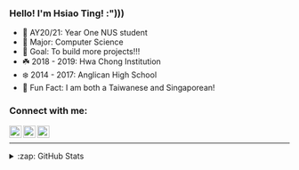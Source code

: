 ### Hello! I'm Hsiao Ting! :")))

- 🌺 AY20/21: Year One NUS student
- 🌸 Major: Computer Science
- 🌼 Goal: To build more projects!!!
- ☘️ 2018 - 2019: Hwa Chong Institution
- ❄️ 2014 - 2017: Anglican High School
- 🧬 Fun Fact: I am both a Taiwanese and Singaporean!

### Connect with me:

[<img align="left" alt="Hsiao Ting | Instagram" width="22px" src="https://cdn.jsdelivr.net/npm/simple-icons@v3/icons/instagram.svg" />][instagram]
[<img align="left" alt="Hsiao Ting | YouTube" width="22px" src="https://cdn.jsdelivr.net/npm/simple-icons@v3/icons/youtube.svg" />][youtube]
[<img align="left" alt="Hsiao Ting | LinkedIn" width="22px" src="https://cdn.jsdelivr.net/npm/simple-icons@v3/icons/linkedin.svg" />][linkedin]

<br />

---

<details>
  <summary>:zap: GitHub Stats</summary>

  <img align="left" alt="Hsiao Ting's GitHub Stats" src="https://github-readme-stats.hsiaotingluv.vercel.app/api?username=hsiaotingluv&show_icons=true&hide_border=true" />

</details>


[instagram]: https://www.instagram.com/hsiaotingluv/
[youtube]: https://www.youtube.com/channel/UCzd1ZCKPI0jgbaMvGFfGiug
[linkedin]: https://www.linkedin.com/in/hsiao-ting-chen-854042201/
